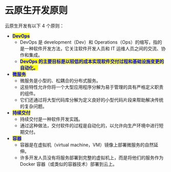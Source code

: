 # 云原生开发原则

云原生开发有以下 4 个原则：

* <mark style="color:blue;">**DevOps**</mark>
  * DevOps 是 development（Dev）和 Operations（Ops）的缩写，指的是一种软件开发方法，它关注软件开发人员和 IT 运维人员之间的交流、协作和集成。
  * <mark style="color:blue;">**DevOps 的主要目标是以较低的成本实现软件交付过程和基础设施变更的自动化。**</mark>
* <mark style="color:blue;">**微服务**</mark>
  * 微服务是小型的、松耦合的分布式服务。
  * 这些特性允许你将一个大型应用程序分解为易于管理的具有严格定义职责的组件。
  * 它们还通过将大型代码库分解为定义良好的小型代码片段来帮助解决传统的复杂问题。
* <mark style="color:blue;">**持续交付**</mark>
  * 持续交付是一种软件开发实践。
  * 通过这种做法，交付软件的过程是自动化的，以允许向生产环境中进行短期交付。
* <mark style="color:blue;">**容器**</mark>
  * 容器是在虚拟机（virtual machine，VM）镜像上部署微服务的自然延伸。
  * 许多开发人员没有将服务部署到完整的虚拟机上，而是将他们的服务作为 Docker 容器（或类似的容器技术）部署到云上。
